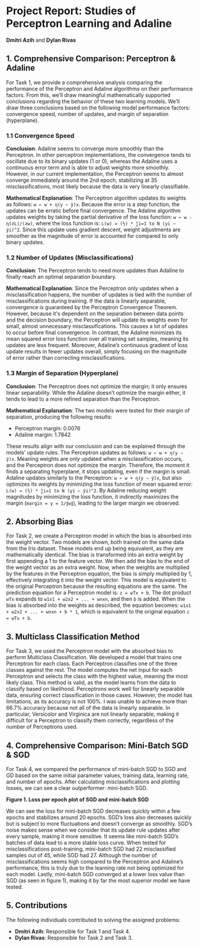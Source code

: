 # Project Report: Studies of Perceptron Learning and Adaline

**Dmitri Azih** and **Dylan Rivas**

## 1. Comprehensive Comparison: Perceptron & Adaline

For Task 1, we provide a comprehensive analysis comparing the performance of the Perceptron and Adaline algorithms on their performance factors. From this, we’ll draw meaningful mathematically supported conclusions regarding the behavior of these two learning models. We’ll draw three conclusions based on the following model performance factors: convergence speed, number of updates, and margin of separation (hyperplane).

### 1.1 Convergence Speed

**Conclusion**: Adaline seems to converge more smoothly than the Perceptron. In other perceptron implementations, the convergence tends to oscillate due to its binary updates (1 or 0), whereas the Adaline uses a continuous error term and is able to adjust weights more smoothly. However, in our current implementation, the Perceptron seems to almost converge immediately around the 2nd epoch, stabilizing at 35 misclassifications, most likely because the data is very linearly classifiable.

**Mathematical Explanation**: The Perceptron algorithm updates its weights as follows:
`w ← w + η(y − ŷ)x`.
Because the error is a step function, the updates can be erratic before final convergence. The Adaline algorithm updates weights by taking the partial derivative of the loss function:
`w ← w - η(∂L)/(∂w)`,
where the loss function is:
`L(w) = (½) * ∑i=1 to N (yi − ŷi)^2`.
Since this update uses gradient descent, weight adjustments are smoother as the magnitude of error is accounted for compared to only binary updates.

### 1.2 Number of Updates (Misclassifications)

**Conclusion**: The Perceptron tends to need more updates than Adaline to finally reach an optimal separation boundary.

**Mathematical Explanation**: Since the Perceptron only updates when a misclassification happens, the number of updates is tied with the number of misclassifications during training. If the data is linearly separable, convergence is guaranteed by the Perceptron Convergence Theorem. However, because it's dependent on the separation between data points and the decision boundary, the Perceptron will update its weights even for small, almost unnecessary misclassifications. This causes a lot of updates to occur before final convergence.
In contrast, the Adaline minimizes its mean squared error loss function over all training set samples, meaning its updates are less frequent. Moreover, Adaline’s continuous gradient of loss update results in fewer updates overall, simply focusing on the magnitude of error rather than correcting misclassifications.

### 1.3 Margin of Separation (Hyperplane)

**Conclusion**: The Perceptron does not optimize the margin; it only ensures linear separability. While the Adaline doesn’t optimize the margin either, it tends to lead to a more refined separation than the Perceptron.

**Mathematical Explanation**: The two models were tested for their margin of separation, producing the following results:
- Perceptron margin: 0.0076
- Adaline margin: 1.7842

These results align with our conclusion and can be explained through the models' update rules. The Perceptron updates as follows:
`w ← w + η(y − ŷ)x`.
Meaning weights are only updated when a misclassification occurs, and the Perceptron does not optimize the margin. Therefore, the moment it finds a separating hyperplane, it stops updating, even if the margin is small.
Adaline updates similarly to the Perceptron:
`w ← w + η(y − ŷ)x`,
but also optimizes its weights by minimizing the loss function of mean squared error:
`L(w) = (½) * ∑i=1 to N (yi − ŷi)^2`.
By Adaline reducing weight magnitudes by minimizing the loss function, it indirectly maximizes the margin (`margin = γ = 1/∥w∥`), leading to the larger margin we observed.

## 2. Absorbing Bias

For Task 2, we create a Perceptron model in which the bias is absorbed into the weight vector. Two models are shown, both trained on the same data from the Iris dataset. These models end up being equivalent, as they are mathematically identical. The bias is transformed into an extra weight by first appending a 1 to the feature vector. We then add the bias to the end of the weight vector as an extra weight. Now, when the weights are multiplied by the features in the Perceptron equation, the bias is simply multiplied by 1, effectively integrating it into the weight vector. This model is equivalent to the original Perceptron because the resulting equations are the same. The prediction equation for a Perceptron model is:
`z = wTx + b`.
The dot product `wTx` expands to `w1x1 + w2x2 + ... + wnxn`, and then `b` is added. When the bias is absorbed into the weights as described, the equation becomes:
`w1x1 + w2x2 + ... + wnxn + b * 1`,
which is equivalent to the original equation `z = wTx + b`.

## 3. Multiclass Classification Method

For Task 3, we used the Perceptron model with the absorbed bias to perform Multiclass Classification. We developed a model that trains one Perceptron for each class. Each Perceptron classifies one of the three classes against the rest. The model computes the net input for each Perceptron and selects the class with the highest value, meaning the most likely class. This method is valid, as the model learns from the data to classify based on likelihood. Perceptrons work well for linearly separable data, ensuring correct classification in those cases. However, the model has limitations, as its accuracy is not 100%. I was unable to achieve more than 66.7% accuracy because not all of the data is linearly separable. In particular, Versicolor and Virginica are not linearly separable, making it difficult for a Perceptron to classify them correctly, regardless of the number of Perceptrons used.

## 4. Comprehensive Comparison: Mini-Batch SGD & SGD

For Task 4, we compared the performance of mini-batch SGD to SGD and GD based on the same initial parameter values, training data, learning rate, and number of epochs. After calculating misclassifications and plotting losses, we can see a clear outperformer: mini-batch SGD.

**Figure 1. Loss per epoch plot of SGD and mini-batch SGD**

We can see the loss for mini-batch SGD decreases quickly within a few epochs and stabilizes around 20 epochs. SGD’s loss also decreases quickly but is subject to more fluctuations and doesn’t converge as smoothly. SGD’s noise makes sense when we consider that its update rule updates after every sample, making it more sensitive. It seems like mini-batch SGD’s batches of data lead to a more stable loss curve.
When tested for misclassifications post-training, mini-batch SGD had 22 misclassified samples out of 45, while SGD had 27. Although the number of misclassifications seems high compared to the Perceptron and Adaline’s performance, this is truly due to the learning rate not being optimized for each model. Lastly, mini-batch SGD converged at a lower loss value than SGD (as seen in figure 1), making it by far the most superior model we have tested.

## 5. Contributions

The following individuals contributed to solving the assigned problems:

- **Dmitri Azih**: Responsible for Task 1 and Task 4.
- **Dylan Rivas**: Responsible for Task 2 and Task 3.
